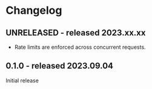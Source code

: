 # Changelog

## UNRELEASED - released 2023.xx.xx

- Rate limits are enforced across concurrent requests.

## 0.1.0 - released 2023.09.04

Initial release

